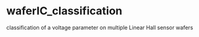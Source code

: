 # waferIC_classification
classification of a voltage parameter on multiple Linear Hall sensor wafers 
